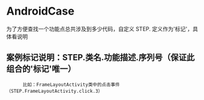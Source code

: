 # AndroidCase

为了方便查找一个功能点总共涉及到多少代码，自定义 STEP. 定义作为'标记'，具体看说明
## 案例标记说明：STEP.类名.功能描述.序列号（保证此组合的'标记'唯一）
          比如：FrameLayoutActivity类中的点击事件（STEP.FrameLayoutActivity.click.3）